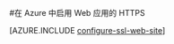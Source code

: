 <properties
	pageTitle="在 Azure 中启用 Web 应用的 HTTPS"
	description="了解如何为 Azure Web 应用启用 SSL。"
	services="app-service"
	documentationCenter=".net"
	authors="cephalin"
	manager="wpickett"
	editor="jimbe"
	tags="top-support-issue"/>

<tags
	ms.service="app-service"
	ms.date="08/08/2016"
	wacn.date="09/30/2016"/>

#在 Azure 中启用 Web 应用的 HTTPS

[AZURE.INCLUDE [configure-ssl-web-site](../../includes/configure-ssl-web-site.md)]

<!---HONumber=Mooncake_1207_2015-->